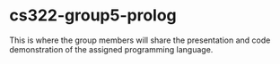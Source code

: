 # cs322-group5-prolog
This is where the group members will share the presentation and code demonstration of the assigned programming language.

